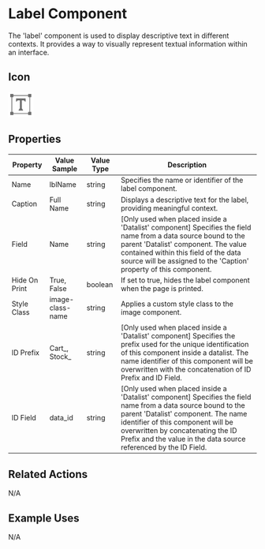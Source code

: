 # Label Component

The 'label' component is used to display descriptive text in different contexts. It provides a way to visually represent textual information within an interface.

## Icon

![Label Icon](./label.png)

## Properties

| Property         | Value Sample  | Value Type | Description                                                        |
|------------------|---------------|------------|--------------------------------------------------------------------|
| Name             | lblName       | string     | Specifies the name or identifier of the label component.   |
| Caption          | Full Name     | string     | Displays a descriptive text for the label, providing meaningful context.   |
| Field            | Name          | string     | [Only used when placed inside a 'Datalist' component] Specifies the field name from a data source bound to the parent 'Datalist' component. The value contained within this field of the data source will be assigned to the 'Caption' property of this component.  |
| Hide On Print    | True, False          | boolean    | If set to true, hides the label component when the page is printed.   |
| Style Class      | image-class-name  | string     | Applies a custom style class to the image component.                    |
| ID Prefix   | Cart_, Stock_         | string     | [Only used when placed inside a 'Datalist' component] Specifies the prefix used for the unique identification of this component inside a datalist. The name identifier of this component will be overwritten with the concatenation of ID Prefix and ID Field. |
| ID Field    | data_id      | string     | [Only used when placed inside a 'Datalist' component] Specifies the field name from a data source bound to the parent 'Datalist' component. The name identifier of this component will be overwritten by concatenating the ID Prefix and the value in the data source referenced by the ID Field. |

## Related Actions

N/A

## Example Uses

N/A
